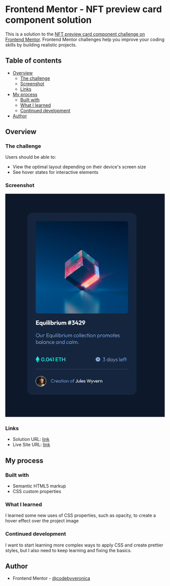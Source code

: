 # Frontend Mentor - NFT preview card component solution

This is a solution to the [NFT preview card component challenge on Frontend Mentor](https://www.frontendmentor.io/challenges/nft-preview-card-component-SbdUL_w0U). Frontend Mentor challenges help you improve your coding skills by building realistic projects. 

## Table of contents

- [Overview](#overview)
  - [The challenge](#the-challenge)
  - [Screenshot](#screenshot)
  - [Links](#links)
- [My process](#my-process)
  - [Built with](#built-with)
  - [What I learned](#what-i-learned)
  - [Continued development](#continued-development)
- [Author](#author)

## Overview

### The challenge

Users should be able to:

- View the optimal layout depending on their device's screen size
- See hover states for interactive elements

### Screenshot

![](screenshot.png)

### Links

- Solution URL: [link](https://github.com/codebyveronica/NFT-preview-card-component)
- Live Site URL: [link](https://codebyveronica.github.io/NFT-preview-card-component/)

## My process

### Built with

- Semantic HTML5 markup
- CSS custom properties

### What I learned

I learned some new uses of CSS properties, such as opacity, to create a hover effect over the project image

### Continued development

I want to start learning more complex ways to apply CSS and create prettier styles, but I also need to keep learning and fixing the basics.

## Author

- Frontend Mentor - [@codebyveronica](https://www.frontendmentor.io/profile/codebyveronica)
